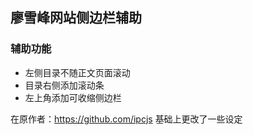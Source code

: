 ## 廖雪峰网站侧边栏辅助

### 辅助功能
- 左侧目录不随正文页面滚动
- 目录右侧添加滚动条
- 左上角添加可收缩侧边栏

在原作者：https://github.com/ipcjs 基础上更改了一些设定
